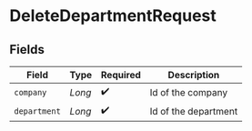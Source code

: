 # DeleteDepartmentRequest


## Fields

| Field                | Type                 | Required             | Description          |
| -------------------- | -------------------- | -------------------- | -------------------- |
| `company`            | *Long*               | :heavy_check_mark:   | Id of the company    |
| `department`         | *Long*               | :heavy_check_mark:   | Id of the department |